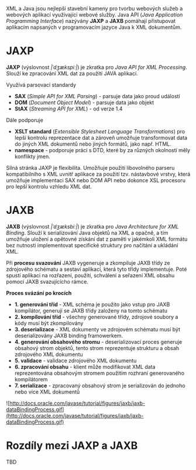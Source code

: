 XML a Java jsou nejlepší stavební kameny pro tvorbu webových služeb a webových aplikací využívající webové služby. Java API (_Java Application Programming Interface_) nazývány **JAXP** a **JAXB** pomáhají přistupovat aplikacím napsaných v programovacím jazyce Java k XML dokumentům.



# JAXP #

**JAXP** (výslovnost _|ˈdʒækspiː|_) je zkratka pro _Java API for XML Processing_. Slouží ke zpracování XML dat za použití JAVA aplikací.


Využívá parsovací standardy

  * **SAX** (_Simple API for XML Parsing_) - parsuje data jako proud událostí
  * **DOM** (_Document Object Model_) - parsuje data jako objekt
  * **StAX** (_Streaming API for XML_) - od verze 1.4


Dále podporuje

  * **XSLT standard** (_Extensible Stylesheet Language Transformations_) pro lepší kontrolu reprezentace dat a zároveň umožňuje transformovat data do jiných XML dokumentů nebo jiných formátů, jako např. HTML.
  * **namespace** - podporuje práci s DTD, které by za různých okolností měly konflikty jmen.



Silná stránka JAXP je flexibilita. Umožňuje použití libovolného parseru kompatibilního s XML uvnitř aplikace za použití tzv. nástavbové vrstvy, která umožňuje implementaci SAX nebo DOM API nebo dokonce XSL procesoru pro lepší kontrolu vzhledu XML dat.




# JAXB #

**JAXB** (výslovnost _|ˈdʒæksbiː|_) je zkratka pro _Java Architecture for XML Binding_. Slouží k serializování Java objektů na XML a opačně, a tím umožňuje uložení a opětovné získání dat z paměti v jakémkoli XML formátu bez nutnosti implementovat specifické struktury pro načítání a ukládání XML.

Při **procesu svazování** JAXB vygeneruje a zkompiluje JAXB třídy ze zdrojového schématu a sestaví aplikací, která tyto třídy implementuje. Poté spustí aplikaci na rozřazení, použití, schválení a seřazení XML obsahu pomocí JAXB svazujícícho rámce.


**Proces svázání po krocích**

  * **1. generování tříd** - XML schéma je použito jako vstup pro JAXB kompilátor, generují se JAXB třídy založeny na tomto schématu
  * **2. kompilování tříd** - všechny generované třídy, zdrojové soubory a kódy musí být zkompilovány
  * **3. deserializace** - XML dokumenty ve zdrojovém schématu musí být deserializovány JAXB binding framowerkem.
  * **4. generování obsahového stromu** - deserializovací proces generuje obsahový strom objektů, tento strom reprezentuje strukturu a obsah zdrojového XML dokumentu
  * **5. validace** - validace zdrojového XML dokumentu
  * **6. zpracování obsahu** - klient může modifikovat XML data reprezentována obsahovým stromem použitím rozhraní generovaného kompilátorem
  * **7. serializace** - zpracovaný obsahový strom je serializován do jednoho nebo více XML dokumentů


![http://docs.oracle.com/javase/tutorial/figures/jaxb/jaxb-dataBindingProcess.gif](http://docs.oracle.com/javase/tutorial/figures/jaxb/jaxb-dataBindingProcess.gif)




# Rozdíly mezi JAXP a JAXB #

TBD